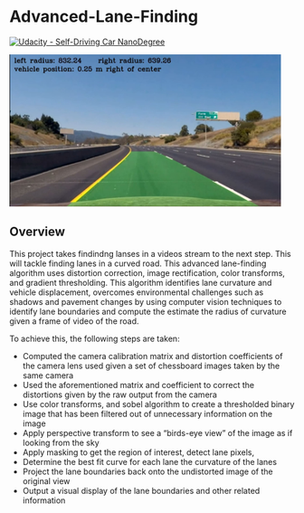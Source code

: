 ﻿# **Advanced-Lane-Finding**
[![Udacity - Self-Driving Car NanoDegree](https://s3.amazonaws.com/udacity-sdc/github/shield-carnd.svg)](http://www.udacity.com/drive)

<img src="videos/Screenshot.JPG" width="480" alt="Combined Image" />

Overview
---

This project takes findindng lanses in a videos stream to the next step. This will tackle finding lanes in a curved road. This advanced lane-finding algorithm uses distortion correction, image rectification, color transforms, and gradient thresholding. This algorithm identifies lane curvature and vehicle displacement, overcomes environmental challenges such as shadows and pavement changes by using computer vision techniques to identify lane boundaries and compute the estimate the radius of curvature given a frame of video of the road.  

To achieve this, the following steps are taken:
- Computed the camera calibration matrix and distortion coefficients of the camera lens used given a set of chessboard images taken by the same camera
- Used the aforementioned matrix and coefficient to correct the distortions given by the raw output from the camera
- Use color transforms, and sobel algorithm to create a thresholded binary image that has been filtered out of unnecessary information on the image 
- Apply perspective transform to see a “birds-eye view” of the image as if looking from the sky 
- Apply masking to get the region of interest, detect lane pixels, 
- Determine the best fit curve for each lane the curvature of the lanes
- Project the lane boundaries back onto the undistorted image of the original view 
- Output a visual display of the lane boundaries and other related information 

